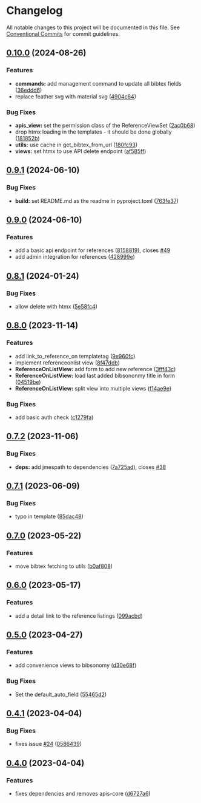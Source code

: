 # Changelog

All notable changes to this project will be documented in this file. See
[Conventional Commits](https://conventionalcommits.org) for commit guidelines.

## [0.10.0](https://github.com/acdh-oeaw/apis-bibsonomy/compare/v0.9.1...v0.10.0) (2024-08-26)


### Features

* **commands:** add management command to update all bibtex fields ([36eddd6](https://github.com/acdh-oeaw/apis-bibsonomy/commit/36eddd6bf33c46c94810d9736f1213f667e55502))
* replace feather svg with material svg ([4904c64](https://github.com/acdh-oeaw/apis-bibsonomy/commit/4904c64aa06113886e8c190fd508acb8b0d6af0c))


### Bug Fixes

* **apis_view:** set the permission class of the ReferenceViewSet ([2ac0b68](https://github.com/acdh-oeaw/apis-bibsonomy/commit/2ac0b6841f74610188f58487024c62f96952f8ec))
* drop htmx loading in the templates - it should be done globally ([181852b](https://github.com/acdh-oeaw/apis-bibsonomy/commit/181852b17b0210951a2bd73b2f03a9bbb3aafb8c))
* **utils:** use cache in get_bibtex_from_url ([180fc93](https://github.com/acdh-oeaw/apis-bibsonomy/commit/180fc93256d69c7ca847f798d8deb59c82dc5673))
* **views:** set htmx to use API delete endpoint ([af585ff](https://github.com/acdh-oeaw/apis-bibsonomy/commit/af585ff49ffd14f65d3780a2589b90001cdf36c1))

## [0.9.1](https://github.com/acdh-oeaw/apis-bibsonomy/compare/v0.9.0...v0.9.1) (2024-06-10)


### Bug Fixes

* **build:** set README.md as the readme in pyproject.toml ([763fe37](https://github.com/acdh-oeaw/apis-bibsonomy/commit/763fe37d1b31e7d53750ccd912ee86fa174f6204))

## [0.9.0](https://github.com/acdh-oeaw/apis-bibsonomy/compare/v0.8.1...v0.9.0) (2024-06-10)


### Features

* add a basic api endpoint for references ([8158819](https://github.com/acdh-oeaw/apis-bibsonomy/commit/81588198e4483e50aadac4d3e6f04622bfcbd654)), closes [#49](https://github.com/acdh-oeaw/apis-bibsonomy/issues/49)
* add admin integration for references ([428999e](https://github.com/acdh-oeaw/apis-bibsonomy/commit/428999e4130ef6a471f7710df4b5af81f1b84a35))

## [0.8.1](https://github.com/acdh-oeaw/apis-bibsonomy/compare/v0.8.0...v0.8.1) (2024-01-24)


### Bug Fixes

* allow delete with htmx ([5e58fc4](https://github.com/acdh-oeaw/apis-bibsonomy/commit/5e58fc40dcd9318116f1c68b2b8206dd00d0370f))

## [0.8.0](https://github.com/acdh-oeaw/apis-bibsonomy/compare/v0.7.2...v0.8.0) (2023-11-14)


### Features

* add link_to_reference_on templatetag ([9e960fc](https://github.com/acdh-oeaw/apis-bibsonomy/commit/9e960fcd99766c9c30360ab646c53bf8066e50ad))
* implement referenceonlist view ([8f47ddb](https://github.com/acdh-oeaw/apis-bibsonomy/commit/8f47ddb99c8e8276138b3d747bec9d7cebd6c545))
* **ReferenceOnListView:** add form to add new reference ([3fff43c](https://github.com/acdh-oeaw/apis-bibsonomy/commit/3fff43cfb56e3fa13ba94b35d4149b72fabcda13))
* **ReferenceOnListView:** load last added bibsononmy title in form ([04519be](https://github.com/acdh-oeaw/apis-bibsonomy/commit/04519be58aa448cba7e267417957de64391c4ff6))
* **ReferenceOnListView:** split view into multiple views ([f14ae9e](https://github.com/acdh-oeaw/apis-bibsonomy/commit/f14ae9e318c919a21e689a621c2fbb0870fde2fc))


### Bug Fixes

* add basic auth check ([c1279fa](https://github.com/acdh-oeaw/apis-bibsonomy/commit/c1279fa1b229f211301845fba1a7f7df13148f5c))

## [0.7.2](https://github.com/acdh-oeaw/apis-bibsonomy/compare/v0.7.1...v0.7.2) (2023-11-06)


### Bug Fixes

* **deps:** add jmespath to dependencies ([7a725ad](https://github.com/acdh-oeaw/apis-bibsonomy/commit/7a725ad7af3b76ec308875544b3069ba17c4421d)), closes [#38](https://github.com/acdh-oeaw/apis-bibsonomy/issues/38)

## [0.7.1](https://github.com/acdh-oeaw/apis-bibsonomy/compare/v0.7.0...v0.7.1) (2023-06-09)


### Bug Fixes

* typo in template ([85dac48](https://github.com/acdh-oeaw/apis-bibsonomy/commit/85dac483db61c31847146fe03b3de2d5a1677745))

## [0.7.0](https://github.com/acdh-oeaw/apis-bibsonomy/compare/v0.6.0...v0.7.0) (2023-05-22)


### Features

* move bibtex fetching to utils ([b0af808](https://github.com/acdh-oeaw/apis-bibsonomy/commit/b0af8083d015f78101c96cb11b898c8f822a5c2a))

## [0.6.0](https://github.com/acdh-oeaw/apis-bibsonomy/compare/v0.5.0...v0.6.0) (2023-05-17)


### Features

* add a detail link to the reference listings ([099acbd](https://github.com/acdh-oeaw/apis-bibsonomy/commit/099acbde9c671d9876e553658a1db2cc5cc6cd02))

## [0.5.0](https://github.com/acdh-oeaw/apis-bibsonomy/compare/v0.4.1...v0.5.0) (2023-04-27)


### Features

* add convenience views to bibsonomy ([d30e68f](https://github.com/acdh-oeaw/apis-bibsonomy/commit/d30e68f9f4137754676e94a015f0442138d63cf6))


### Bug Fixes

* Set the default_auto_field ([55465d2](https://github.com/acdh-oeaw/apis-bibsonomy/commit/55465d271f1b47031c824dadf3613bd31857d35a))

## [0.4.1](https://github.com/acdh-oeaw/apis-bibsonomy/compare/v0.4.0...v0.4.1) (2023-04-04)


### Bug Fixes

* fixes issue [#24](https://github.com/acdh-oeaw/apis-bibsonomy/issues/24) ([0586439](https://github.com/acdh-oeaw/apis-bibsonomy/commit/058643906e9feb9a4208e8d93eb50057e7dbb413))

## [0.4.0](https://github.com/acdh-oeaw/apis-bibsonomy/compare/v0.3.6...v0.4.0) (2023-04-04)


### Features

* fixes dependencies and removes apis-core ([d6727a6](https://github.com/acdh-oeaw/apis-bibsonomy/commit/d6727a6b9bc68bd1bf2d431e4edf8b6e96480f3e))
